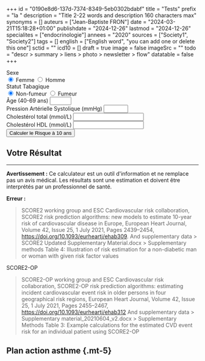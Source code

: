 +++
id = "0190e8d6-137d-7374-8349-5eb0302bdabf"
title = "Tests"
prefix = "la "
description = "Title 2-22 words and description 160 characters max"
synonyms = []
auteurs = ["Jean-Baptiste FRON"]
date = "2024-03-21T15:18:28+01:00"
publishdate = "2024-12-26"
lastmod = "2024-12-26"
specialites = ["endocrinologie"]
annees = "2020"
sources = ["Society1", "Society2"]
tags = []
english = ["English word", "you can add one or delete this one"]
sctid = ""
icd10 = []
draft = true
image = false
imageSrc = ""
todo = "descr > summary > liens > photo > newsletter > flow"
datatable = false
+++

<!-- Formulaire de saisie -->
<form id="score-form">
  <div class="form-row">
    <!-- Sexe -->
    <div class="form-group col-md-6">
        <label class="font-weight-bold text-secondary">Sexe</label>
        <div class="btn-group btn-group-toggle d-flex" data-toggle="buttons">
            <label class="btn btn-outline-primary active w-100">
                <input type="radio" name="gender" value="female" autocomplete="off" checked> Femme
            </label>
            <label class="btn btn-outline-primary w-100">
                <input type="radio" name="gender" value="male" autocomplete="off"> Homme
            </label>
        </div>
    </div>
    <!-- Fumeur -->
    <div class="form-group col-md-6">
        <label class="font-weight-bold text-secondary">Statut Tabagique</label>
        <div class="btn-group btn-group-toggle d-flex" data-toggle="buttons">
            <label class="btn btn-outline-primary active w-100">
                <input type="radio" name="smoker" value="0" autocomplete="off" checked> Non-fumeur
            </label>
            <label class="btn btn-outline-primary w-100">
                <input type="radio" name="smoker" value="1" autocomplete="off"> Fumeur
            </label>
        </div>
    </div>
  </div>
    <!-- Âge -->
    <div class="form-group">
        <label for="age" class="font-weight-bold text-secondary">Âge (40-69 ans)</label>
        <input type="number" class="form-control form-control-lg" id="age" name="age" min="40" max="69" required oninvalid="setCustomValidity('Âge de 40 à 69 ans')" onchange="this.setCustomValidity('')">
    </div>
    <div class="form-row">
        <!-- Pression Artérielle Systolique -->
        <div class="form-group col-md-6">
            <label for="sbp" class="font-weight-bold text-secondary">Pression Artérielle Systolique (mmHg)</label>
            <input type="number" class="form-control form-control-lg" id="sbp" name="sbp" min="70" max="260" oninvalid="setCustomValidity('PAS en mmHg')" onchange="this.setCustomValidity('')">
        </div>
        <!-- Cholestérol non-HDL -->
        <!--<div class="form-group col-md-6">
            <label for="non-hdl" class="font-weight-bold text-secondary">Cholestérol non-HDL (mg/dL)</label>
            <input type="number" class="form-control form-control-lg" id="non-hdl" name="non-hdl" placeholder="Ex: 150">
        </div>-->
        <div class="form-group col-md-6">
            <label for="cht" class="font-weight-bold text-secondary">Cholestérol total (mmol/L)</label>
            <input type="number" class="form-control form-control-lg" id="cht" name="cht" min="0" step="0.1">
        </div>
        <div class="form-group col-md-6">
            <label for="hdl" class="font-weight-bold text-secondary">Cholestérol HDL (mmol/L)</label>
            <input type="number" class="form-control form-control-lg" id="hdl" name="hdl" min="0" step="0.1">
        </div>
    </div>
    <!-- Bouton de calcul -->
    <button type="button" id="calculate-btn" class="btn btn-primary btn-lg btn-block mt-4">
        Calculer le Risque à 10 ans
    </button>
</form>
                <!-- Section des résultats -->
                <div id="result-section" class="mt-4 text-center d-none">
                    <h2 class="h4 font-weight-bold text-dark mb-3">Votre Résultat</h2>
                    <div id="result-display" class="alert" role="alert">
                        <p class="h1 font-weight-bold mb-1" id="risk-score"></p>
                        <p class="h5 font-weight-bold" id="risk-category"></p>
                        <hr>
                        <p class="mb-0 small" id="risk-description"></p>
                    </div>
                     <!-- Disclaimer -->
                    <p class="text-muted small mt-3">
                        <strong>Avertissement :</strong> Ce calculateur est un outil d'information et ne remplace pas un avis médical. Les résultats sont une estimation et doivent être interprétés par un professionnel de santé.
                    </p>
                </div>
                <!-- Section d'erreur -->
                <div id="error-section" class="mt-4 d-none">
                     <div class="alert alert-danger" role="alert">
                        <strong class="font-weight-bold">Erreur :</strong>
                        <span id="error-message"></span>
                    </div>
                </div>

> SCORE2 working group and ESC Cardiovascular risk collaboration, SCORE2 risk prediction algorithms: new models to estimate 10-year risk of cardiovascular disease in Europe, European Heart Journal, Volume 42, Issue 25, 1 July 2021, Pages 2439–2454, https://doi.org/10.1093/eurheartj/ehab309.
> And supplementary data > SCORE2 Updated Supplementary Material.docx > Supplementary methods Table 4: Illustration of risk estimation for a non-diabetic man or woman with given risk factor values

SCORE2-OP

> SCORE2-OP working group and ESC Cardiovascular risk collaboration, SCORE2-OP risk prediction algorithms: estimating incident cardiovascular event risk in older persons in four geographical risk regions, European Heart Journal, Volume 42, Issue 25, 1 July 2021, Pages 2455–2467, https://doi.org/10.1093/eurheartj/ehab312 
> And supplementary data > Supplementary material_20210604_v2.docx > Supplementary Methods Table 3: Example calculations for the estimated CVD event risk for an individual patient using SCORE2-OP

<script>
        // Ce script implémente le calcul du risque cardiovasculaire selon l'algorithme SCORE2
        // pour les régions à faible risque.
        // Source: SCORE2 risk prediction algorithms, ESC European Heart Journal, 2021.

        document.addEventListener('DOMContentLoaded', function() {
            const calculateBtn = document.getElementById('calculate-btn');
            const form = document.getElementById('score-form');
            const resultSection = document.getElementById('result-section');
            const resultDisplay = document.getElementById('result-display');
            const riskScoreEl = document.getElementById('risk-score');
            const riskCategoryEl = document.getElementById('risk-category');
            const riskDescriptionEl = document.getElementById('risk-description');
            const errorSection = document.getElementById('error-section');
            const errorMessageEl = document.getElementById('error-message');

            // Coefficients SCORE2 pour les pays à faible risque (ex: France)
            let coeffs = {
                female: { age: 0.4648, smoker: 0.7744, sbp: 0.3131, tchol: 0.1002, hdl: -0.2606, smoker_age: -0.1088, sbp_age: -0.0277, tchol_age: -0.0226, hdl_age: 0.0613, basesurv: 0.9776, scale1: -0.7380, scale2: 0.7019 },
                male: { age: 0.3742, smoker: 0.6012, sbp: 0.2777, tchol: 0.1458, hdl: -0.2698, smoker_age: -0.0755, sbp_age: -0.0255, tchol_age: -0.0281, hdl_age: 0.0426, basesurv: 0.9605, scale1: -0.5699, scale2: 0.7476 }
            };

            calculateBtn.addEventListener('click', calculateScore);

            function calculateScore() {
                // Masquer les anciens résultats et erreurs
                resultSection.classList.add('d-none');
                errorSection.classList.add('d-none');

                // Récupérer les valeurs du formulaire
                const gender = form.elements['gender'].value;
                const age = parseFloat(form.elements['age'].value);
                const isSmoker = parseInt(form.elements['smoker'].value);
                const sbp = parseInt(form.elements['sbp'].value);
                const tchol = parseFloat(form.elements['cht'].value);
                const hdl = parseFloat(form.elements['hdl'].value);

                // SCORE2-OP
                if (age >= 70) {
                  coeffs = {
                    female: { age: 0.0789, smoker: 0.4921, sbp: 0.0102, tchol: 0.0605, hdl: -0.3040, smoker_age: -0.0255, sbp_age: -0.0004, tchol_age: -0.0009, hdl_age: 0.0154, basesurv: 0.9776, scale1: -0.7380, scale2: 0.7019 },
                    male: { age: 0.0634, smoker: 0.3524, sbp: 0.0094, tchol: 0.0850, hdl: -0.3564, smoker_age: -0.0247, sbp_age: -0.0005, tchol_age: -0.0073, hdl_age: 0.0091, basesurv: 0.9605, scale1: -0.5699, scale2: 0.7476 }
                  };
                }

                const c = coeffs[gender];

                // Calcul du prédicteur linéaire (LP)
                const cage = (age - 60) / 5;
                const csbp = (sbp - 120) / 20;
                const ctchol = (tchol - 6).toPrecision(1);
                const cthdl = ((hdl - 1.3) / 0.5).toPrecision(1);
                console.log('cage: ' + cage)
                console.log('cage calc: ' + cage * c.age)
                console.log('csbp: ' + csbp)
                console.log('csbp calc: ' + csbp * c.sbp)
                console.log('ctchol: ' + ctchol)
                console.log('ctchol calc: ' + ctchol * c.tchol)
                console.log('cthdl: ' + cthdl)
                console.log('cthdl calc: ' + cthdl * c.hdl)
                console.log('smoker_age calc: ' + (-2 * c.smoker_age))
                console.log('sbp_age calc: ' + (-2 * c.sbp_age))
                console.log('tchol_age calc: ' + (-2 * 0.3 * c.tchol_age))
                console.log('hdl_age calc: ' + (-2 * 0.2 * c.hdl_age))
                const linearPredictor = 
                (cage * c.age) 
                + (isSmoker * c.smoker)
                + (csbp * c.sbp) 
                + (ctchol * c.tchol) 
                + (cthdl * c.hdl) 
                + (-2 * c.smoker_age) 
                + (-2 * c.sbp_age) 
                + (-2 * 0.3 * c.tchol_age) 
                + (-2 * 0.2 * c.hdl_age);
                console.log('linearPredictor: ' + linearPredictor);
                // Calcul du risque à 10 ans non calibré
                const uncalibrated_risk = 1 - c.basesurv ** Math.exp(linearPredictor);
                console.log('uncalibrated: ' + uncalibrated_risk);

                // Calibration pays à bas risque
                const calibrated_10y_risk = 1 - Math.exp(
                  -Math.exp(
                    c.scale1 + c.scale2 * Math.log(
                      -Math.log(1 - uncalibrated_risk)
                    )
                  )
                );
                console.log('calibrated: ' + calibrated_10y_risk);

                // Conversion en pourcentage
                const riskPercent = ( calibrated_10y_risk * 100).toFixed(1);

                displayResult(riskPercent, age);
            }

            function displayResult(risk, age) {
                let category = '';
                let alertClass = '';

                // Les seuils de risque varient avec l'âge selon les recommandations de l'ESC
                let thresholds;
                if (age < 50) {
                    thresholds = { low: 2.5, moderate: 7.5 };
                } else if (age >= 50 && age <= 69) {
                    thresholds = { low: 5, moderate: 10 };
                } else {
                    thresholds = { low: 7.5, moderate: 15 };
                }

                if (risk < thresholds.low) {
                    category = 'Faible à modéré';
                    alertClass = 'alert-success';
                } else if (risk < thresholds.moderate) {
                    category = 'Élevé';
                    alertClass = 'alert-warning';
                } else {
                    category = 'Très élevé';
                    alertClass = 'alert-danger';
                }

                riskScoreEl.textContent = `${risk}%`;
                riskCategoryEl.textContent = category;
                riskDescriptionEl.textContent = `Risque de développer une maladie cardiovasculaire fatale ou non fatale dans les 10 prochaines années.`;
                // Mise à jour des classes de l'alerte
                resultDisplay.className = 'alert'; // Réinitialiser les classes
                resultDisplay.classList.add(alertClass);

                resultSection.classList.remove('d-none');
            }

            function showError(message) {
                errorMessageEl.textContent = message;
                errorSection.classList.remove('d-none');
            }
        });
    </script>

## Plan action asthme {.mt-5}

<!--<div class="card card-body bg-primary-light shadow-none my-2 flex-row justify-content-between">
  <div>
    <p class="typography-overline">Âge</p>
    <input type="radio" name="asthme-age" id="enfant" class="d-input-none" required>
    <label for="enfant" class="chip chip-action chip-choice chip-sm">6-11</label>
    <input type="radio" name="asthme-age" id="ado" class="d-input-none">
    <label for="ado" class="chip chip-action chip-choice chip-sm">Adolescent</label>
    <input type="radio" name="asthme-age" id="adulte" class="d-input-none" checked>
    <label for="adulte" class="chip chip-action chip-choice chip-sm">Adulte</label>
  </div>
  <div>
    <p class="typography-overline">Stade GINA</p>
    <input type="radio" name="asthme-stade" id="niveau1" class="d-input-none" checked required>
    <label for="niveau1" class="chip chip-action chip-choice chip-sm" data-toggle="tooltip" title="Symptômes &lt; 2/mois">1</label>
    <input type="radio" name="asthme-stade" id="niveau2" class="d-input-none">
    <label for="niveau2" class="chip chip-action chip-choice chip-sm" data-toggle="tooltip" title="Contrôlé par CSI faible dose">2</label>
    <input type="radio" name="asthme-stade" id="niveau3" class="d-input-none">
    <label for="niveau3" class="chip chip-action chip-choice chip-sm" data-toggle="tooltip" title="Contrôlé par CSI+LABA faible ou CSI moyen">3</label>
    <input type="radio" name="asthme-stade" id="niveau4" class="d-input-none">
    <label for="niveau4" class="chip chip-action chip-choice chip-sm">4</label>
    <input type="radio" name="asthme-stade" id="niveau5" class="d-input-none">
    <label for="niveau5" class="chip chip-action chip-choice chip-sm">5</label>
  </div>
</div>
<div class="card card-body my-2">
  <h4 class="card-title">Traitement de fond</h4>
  <p>CSI/formotérol 200/6 à la demande</p>
</div>
<div class="card card-body my-2">
  <h4 class="card-title">Exacerbation d'asthme</h4>
  <p class="card-subtitle">Utilisation fréquente du traitement de secours, réveil avec asthme, activités habituelles impossibles. Augmentation pendant 1-2 semaines.</p>
  <p>CSI/formotérol à la demande</p>
</div>
<div class="card card-body my-2">
  <h4 class="card-title">Exacerbation sévère</h4>
  <p class="card-subtitle">DEP &lt; 60% ou <strong>absence de réponse à 48 heures</strong></p>
  <p>Prednisolone <span id="asthme-cso">40-50 mg/j pendant 5-7 jours</span></p>
  <p>Consultation médicale urgente</p>
</div>
<script>
  document.addEventListener( 'DOMContentLoaded', event => {
    const age = document.getElementByTagName('asthme-age')
    const gina = document.getElementByTagName('asthme-stade');
    [...document.querySelectorAll('#score-act input[type=\"radio\"]')].forEach((elem) => { elem.addEventListener('click', () => calcAct() ) })
    const calcAct = () => {
      let score = 0
      const elemsChecked = document.querySelectorAll('#score-act input[type=\"radio\"]:checked')
        elemsChecked.forEach(elemChecked => {
        score += parseInt(elemChecked.value, 10)
        if (elemsChecked.length === 5) {
          scoreAct.innerHTML = score
          if (score >= 20) {
            textAct.innerHTML = "Asthme contrôlé"
          }
          else if (score < 20) {
            textAct.innerHTML = "Asthme non contrôlé<br><span class=\"text-muted\">Intensifier le traitement (augmenter le CSI ± LABA)</span>"
          }
        } else {
          textAct.innerHTML = "Veuillez répondre à toutes les questions"
        }
      })
    }
</script>-->
